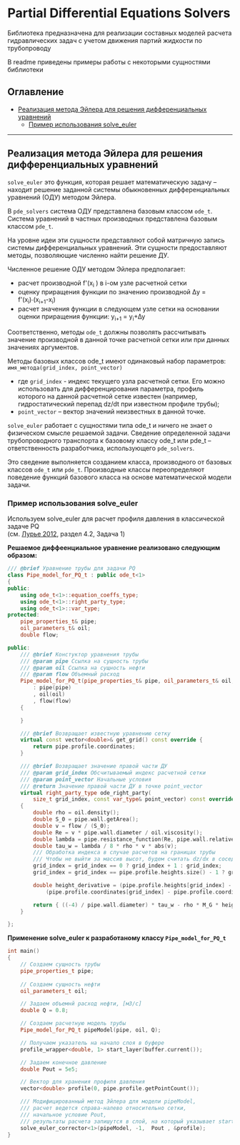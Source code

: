# Partial Differential Equations Solvers

Библиотека предназначена для реализации составных моделей расчета гидравлических задач с учетом движения партий жидкости по трубопроводу

В readme приведены примеры работы с некоторыми сущностями библиотеки

## Оглавление

* [Реализация метода Эйлера для решения дифференциальных уравнений](#Реализация-метода-Эйлера-для-решения-дифференциальных-уравнений)
  * [Пример использования solve_euler ](#Пример-использования-solve_euler )

------------

## Реализация метода Эйлера для решения дифференциальных уравнений

`solve_euler` это функция, которая решает математическую задачу – находит решение заданной системы 
обыкновенных дифференциальных уравнений (ОДУ) методом Эйлера.

В `pde_solvers` система ОДУ представлена базовым классом `ode_t`. Система уравнений 
в частных производных представлена базовым классом `pde_t`. 

На уровне идеи эти сущности представляют собой матричную запись системы дифференциальных уравнений. 
Эти сущности предоставляют методы, позволяющие численно найти решение ДУ.

Численное решение ОДУ методом Эйлера предполагает:
* расчет производной f'(x<sub>i</sub> ) в i-ом узле расчетной сетки
* оценку приращения функции по значению производной ∆y = f'(x<sub>i</sub>)∙(x<sub>i+1</sub>-x<sub>i</sub>)
* расчет значения функции в следующем узле сетки на основании оценки приращения функции: y<sub>i+1</sub> = y<sub>i</sub>+∆y

Соответственно, методы `ode_t` должны позволять рассчитывать значение производной 
в данной точке расчетной сетки или при данных значениях аргументов.

Методы базовых классов ode_t имеют одинаковый набор параметров:
`имя_метода(grid_index, point_vector)`
* где `grid_index` - индекс текущего узла расчетной сетки. Его можно использовать 
для дифференцирования параметра, профиль которого на данной расчетной сетке известен 
(например, гидростатический перепад dz/dt при известном профиле трубы);
* `point_vector` – вектор значений неизвестных в данной точке.

`solve_euler` работает с сущностями типа ode_t и ничего не знает о физическом смысле 
решаемой задачи. Сведение определенной задачи трубопроводного транспорта 
к базовому классу ode_t или pde_t – ответственность разработчика, использующего `pde_solvers`. 

Это сведение выполняется созданием класса, производного от базовых классов `ode_t` или `pde_t`. 
Производные классы переопределяют поведение функций базового класса  на основе математической модели задачи.


### Пример использования solve_euler

Используем solve_euler для расчет профиля давления в классической задаче PQ\
(см. [Лурье 2012](https://elib.gubkin.ru/content/19749 "Пособие в электронной нефтегазовой библиотеке"), раздел 4.2, Задача 1)

**Решаемое диффеенциальное уравнение реализовано следующим образом:**
```C++
/// @brief Уравнение трубы для задачи PQ
class Pipe_model_for_PQ_t : public ode_t<1>
{
public:
    using ode_t<1>::equation_coeffs_type;
    using ode_t<1>::right_party_type;
    using ode_t<1>::var_type;
protected:
    pipe_properties_t& pipe;
    oil_parameters_t& oil;
    double flow;

public:
    /// @brief Констуктор уравнения трубы
    /// @param pipe Ссылка на сущность трубы
    /// @param oil Ссылка на сущность нефти
    /// @param flow Объемный расход
    Pipe_model_for_PQ_t(pipe_properties_t& pipe, oil_parameters_t& oil, double flow)
        : pipe(pipe)
        , oil(oil)
        , flow(flow)
    {

    }

    /// @brief Возвращает известную уравнению сетку
    virtual const vector<double>& get_grid() const override {
        return pipe.profile.coordinates;
    }

    /// @brief Возвращает значение правой части ДУ
    /// @param grid_index Обсчитываемый индекс расчетной сетки
    /// @param point_vector Начальные условия
    /// @return Значение правой части ДУ в точке point_vector
    virtual right_party_type ode_right_party(
        size_t grid_index, const var_type& point_vector) const override
    {
        double rho = oil.density();
        double S_0 = pipe.wall.getArea();
        double v = flow / (S_0);
        double Re = v * pipe.wall.diameter / oil.viscosity();
        double lambda = pipe.resistance_function(Re, pipe.wall.relativeRoughness());
        double tau_w = lambda / 8 * rho * v * abs(v);
        /// Обработка индекса в случае расчетов на границах трубы
        /// Чтобы не выйти за массив высот, будем считать dz/dx в соседней точке
        grid_index = grid_index == 0 ? grid_index + 1 : grid_index;
        grid_index = grid_index == pipe.profile.heights.size() - 1 ? grid_index - 1 : grid_index;

        double height_derivative = (pipe.profile.heights[grid_index] - pipe.profile.heights[grid_index - 1]) /
            (pipe.profile.coordinates[grid_index] - pipe.profile.coordinates[grid_index - 1]);

        return { ((-4) / pipe.wall.diameter) * tau_w - rho * M_G * height_derivative };
    }

};
```
**Применение solve_euler к разработаному классу `Pipe_model_for_PQ_t`**

```C++
int main()
{
    // Создаем сущность трубы
    pipe_properties_t pipe;
    
    // Создаем сущность нефти
    oil_parameters_t oil;

    // Задаем объемнй расход нефти, [м3/с]
    double Q = 0.8;

    // Создаем расчетную модель трубы
    Pipe_model_for_PQ_t pipeModel(pipe, oil, Q);

    // Получаем указатель на начало слоя в буфере
    profile_wrapper<double, 1> start_layer(buffer.current());

    // Задаем конечное давление
    double Pout = 5e5;

    // Вектор для хранения профиля давления
    vector<double> profile(0, pipe.profile.getPointCount());

    /// Модифицированный метод Эйлера для модели pipeModel,
    /// расчет ведется справа-налево относительно сетки,
    /// начальное условие Pout, 
    /// результаты расчета запишутся в слой, на который указывает start_layer
    solve_euler_corrector<1>(pipeModel, -1,  Pout , &profile);
}
```